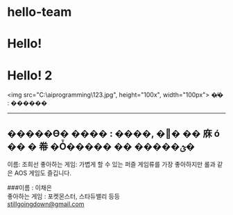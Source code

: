 # hello-team

# Hello!

# Hello! 2

<img src="C:\aiprogramming\123.jpg", height="100x", width="100px">
�̸� : ������

---

## �����ϴ� ���� : ����, �׼� �� 庥 ó �� � 帣 �Ȱ����� �� �����ؿ�

이름: 조희선
좋아하는 게임: 가볍게 할 수 있는 퍼즐 게임류를 가장 좋아하지만 롤과 같은 AOS 게임도 즐깁니다.


###이름 : 이채은   
좋아하는 게임 : 포켓몬스터, 스타듀밸리 등등   
<stillgoingdown@gmail.com>
